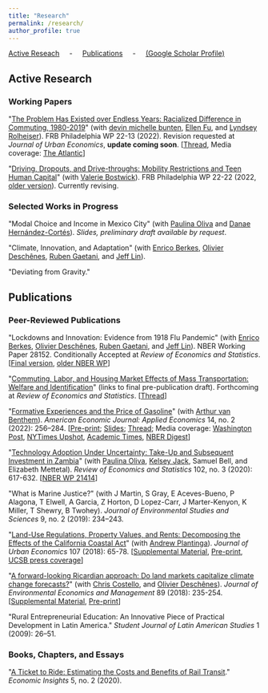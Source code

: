 ```yaml
---
title: "Research"
permalink: /research/
author_profile: true
---
```


[Active Reseach](#active) &nbsp; &nbsp; - &nbsp; &nbsp; [Publications](#pubs) &nbsp; &nbsp; - &nbsp; &nbsp; [(Google Scholar Profile)](https://scholar.google.com/citations?user=lQ4Yvs4AAAAJ)

<h2 id="active">
Active Research
</h2>

### Working Papers

"[The Problem Has Existed over Endless Years: Racialized Difference in Commuting, 1980-2019](https://cseveren.github.io/files/racialized_difference_commuting_20220320.pdf)" (with [devin michelle bunten][dmb], [Ellen Fu][exf], and [Lyndsey Rolheiser][lar]). FRB Philadelphia WP 22-13 (2022). Revision requested at *Journal of Urban Economics*, **update coming soon**. [[Thread](https://twitter.com/ChrisSeveren/status/1505950357591109636), Media coverage: [The Atlantic](https://www.theatlantic.com/ideas/archive/2022/09/black-families-leaving-cities-suburbs/671331/)]

"[Driving, Dropouts, and Drive-throughs: Mobility Restrictions and Teen Human Capital](https://cseveren.github.io/files/Driving_Dropouts_Draft_2212.pdf)" (with [Valerie Bostwick][vkb]). FRB Philadelphia WP 22-22 (2022, [older version](https://www.philadelphiafed.org/-/media/frbp/assets/working-papers/2022/wp22-22.pdf)). Currently revising.


### Selected Works in Progress

"Modal Choice and Income in Mexico City" (with [Paulina Oliva][poliva] and [Danae Hernández-Cortés][dhc]). *Slides, preliminary draft available by request*.

"Climate, Innovation, and Adaptation" (with [Enrico Berkes][eberkes], [Olivier Deschênes][odeschenes], [Ruben Gaetani][ruben], and [Jeff Lin][jlin]).

"Deviating from Gravity."

<h2 id="pubs">
Publications
</h2>

### Peer-Reviewed Publications

"Lockdowns and Innovation: Evidence from 1918 Flu Pandemic" (with [Enrico Berkes][eberkes], [Olivier Deschênes][odeschenes], [Ruben Gaetani][ruben], and [Jeff Lin][jlin]). NBER Working Paper 28152. Conditionally Accepted at *Review of Economics and Statistics*. [[Final version](https://cseveren.github.io/files/pandemic_innovation_final.pdf), [older NBER WP](https://www.nber.org/papers/w28152)]

"[Commuting, Labor, and Housing Market Effects of Mass Transportation: Welfare and Identification](https://cseveren.github.io/files/Severen_LAMetro_Pretty.pdf)" (links to final pre-publication draft). Forthcoming at *Review of Economics and Statistics*. [[Thread](https://twitter.com/ChrisSeveren/status/1424765832974962690)]

"[Formative Experiences and the Price of Gasoline](https://www.aeaweb.org/articles?id=10.1257/app.20200407)" (with [Arthur van Benthem][avb]). *American Economic Journal: Applied Economics* 14, no. 2 (2022): 256–284. [[Pre-print](https://cseveren.github.io/files/FormativeExperiences_Paper_and_Appendix.pdf); [Slides](https://cseveren.github.io/files/FormativeExperiences_Presentation_TREES.pdf); [Thread](https://twitter.com/ChrisSeveren/status/1359217314714046464); Media coverage: [Washington Post](https://www.washingtonpost.com/business/2019/10/04/an-economic-crisis-your-teens-can-alter-your-behavior-life-economists-find/), [NYTimes Upshot](https://www.nytimes.com/2022/10/25/upshot/gas-prices-biden-midterms.html), [Academic Times](https://academictimes.com/americans-who-grew-up-during-oil-crises-drive-less-as-adults/), [NBER Digest](https://www.nber.org/digest/oct19/w26091.shtml)]

"[Technology Adoption Under Uncertainty: Take-Up and Subsequent Investment in Zambia](https://www.mitpressjournals.org/doi/full/10.1162/rest_a_00823)" (with [Paulina Oliva][poliva], [Kelsey Jack][kjack], Samuel Bell, and Elizabeth Mettetal). *Review of Economics and Statistics* 102, no. 3 (2020): 617-632. [[NBER WP 21414](https://www.nber.org/papers/w21414)]

"What is Marine Justice?" (with J Martin, S Gray, E Aceves-Bueno, P Alagona, T Elwell, A Garcia, Z Horton, D Lopez-Carr, J Marter-Kenyon, K Miller, T Shewry, B Twohey). *Journal of Environmental Studies and Sciences* 9, no. 2 (2019): 234–243.

"[Land-Use Regulations, Property Values, and Rents: Decomposing the Effects of the California Coastal Act](https://www.sciencedirect.com/science/article/pii/S0094119018300421)" (with [Andrew Plantinga][aplantinga]). *Journal of Urban Economics* 107 (2018): 65-78. [[Supplemental Material](https://cseveren.github.io/files/CCC_Appendix.pdf), [Pre-print](https://cseveren.github.io/files/CCC_Final.pdf), [UCSB press coverage](http://www.news.ucsb.edu/2018/019175/value-proposition)]

"[A forward-looking Ricardian approach: Do land markets capitalize climate change forecasts?](https://www.sciencedirect.com/science/article/pii/S0095069618301177)" (with [Chris Costello][ccostello], and [Olivier Deschênes][odeschenes]). *Journal of Environmental Economics and Management* 89 (2018): 235-254. [[Supplemental Material](https://cseveren.github.io/files/ricardian_Appendix.pdf), [Pre-print](https://cseveren.github.io/files/ricardian_Final.pdf)]

"Rural Entrepreneurial Education: An Innovative Piece of Practical Development in Latin America." *Student Journal of Latin American Studies* 1 (2009): 26–51.


### Books, Chapters, and Essays

"[A Ticket to Ride: Estimating the Costs and Benefits of Rail Transit](https://www.philadelphiafed.org/the-economy/regional-economics/a-ticket-to-ride-estimating-the-benefits-of-rail-transit)." *Economic Insights* 5, no. 2 (2020).




[aplantinga]: https://www.bren.ucsb.edu/people/Faculty/andrew_plantinga.htm
[avb]: http://www.arthurvanbenthem.com/
[ccostello]: https://christopherjcostello.com/
[dhc]: https://hernandezcortes.github.io/
[dmb]: https://www.devinbunten.com/
[eberkes]: https://sites.google.com/view/enricoberkes/home
[exf]: https://sites.google.com/site/ellenxfu/home
[jlin]: http://www.jlin.org
[kjack]: http://kelseyjack.bren.ucsb.edu/
[lar]: https://lyndseyrolheiser.com/
[odeschenes]: https://econ.ucsb.edu/~olivier/
[poliva]: https://dornsife.usc.edu/paulina-oliva/
[ruben]: https://sites.google.com/view/rubengaetani
[vkb]: https://vkbostwick.weebly.com/
